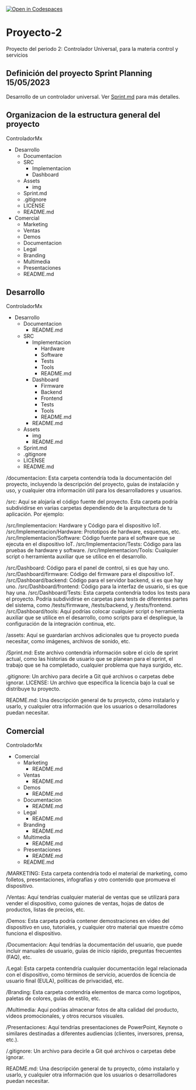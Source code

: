 [![Open in Codespaces](https://classroom.github.com/assets/launch-codespace-7f7980b617ed060a017424585567c406b6ee15c891e84e1186181d67ecf80aa0.svg)](https://classroom.github.com/open-in-codespaces?assignment_repo_id=11280810)
# Proyecto-2
Proyecto del periodo 2: Controlador Universal, para la materia control y servicios  

## Definición del proyecto Sprint Planning 15/05/2023

Desarrollo de un controlador universal. Ver [Sprint.md](ControladorMx/Desarrollo/Sprint.md) para más detalles.
## Organizacion de la estructura general del proyecto

ControladorMx
- Desarrollo
    - Documentacion  
    - SRC  
        - Implementacion  
        - Dashboard  
    - Assets  
        - img  
    - Sprint.md  
    - .gitignore  
    - LICENSE  
    - README.md         
- Comercial
    - Marketing  
    - Ventas
    - Demos
    - Documentacion
    - Legal
    - Branding
    - Multimedia
    - Presentaciones
    - README.md  
  
  
## Desarrollo
ControladorMx
- Desarrollo
    - Documentacion
        - README.md
    - SRC
        - Implementacion
            - Hardware
            - Software
            - Tests
            - Tools
            - README.md
        - Dashboard
            - Firmware
            - Backend
            - Frontend
            - Tests
            - Tools
            - README.md
        - README.md
    - Assets
        - img
        - README.md
    - Sprint.md
    - .gitignore
    - LICENSE
    - README.md

/documentacion: Esta carpeta contendría toda la documentación del proyecto, incluyendo la descripción del proyecto, guías de instalación y uso, y cualquier otra información útil para los desarrolladores y usuarios.

/src: Aquí se alojaría el código fuente del proyecto. Esta carpeta podría subdividirse en varias carpetas dependiendo de la arquitectura de tu aplicación. Por ejemplo:

/src/Implementacion: Hardware y Código para el dispositivo IoT. 
/src/Implementacion/Hardware: Prototipos de hardware, esquemas, etc.
/src/Implementacion/Software: Código fuente para el software que se ejecuta en el dispositivo IoT.
/src/Implementacion/Tests: Código para las pruebas de hardware y software.
/src/Implementacion/Tools: Cualquier script o herramienta auxiliar que se utilice en el desarrollo. 

/src/Dashboard: Código para el panel de control, si es que hay uno.
/src/Dashboard/firmware: Código del firmware para el dispositivo IoT.
/src/Dashboard/backend: Código para el servidor backend, si es que hay uno.
/src/Dashboard/frontend: Código para la interfaz de usuario, si es que hay una.
/src/Dashboard/Tests: Esta carpeta contendría todos los tests para el proyecto. Podría subdividirse en carpetas para tests de diferentes partes del sistema, como /tests/firmware, /tests/backend, y /tests/frontend.
/src/Dashboard/tools: Aquí podrías colocar cualquier script o herramienta auxiliar que se utilice en el desarrollo, como scripts para el despliegue, la configuración de la integración continua, etc.

/assets: Aquí se guardarían archivos adicionales que tu proyecto pueda necesitar, como imágenes, archivos de sonido, etc.

/Sprint.md: Este archivo contendría información sobre el ciclo de sprint actual, como las historias de usuario que se planean para el sprint, el trabajo que se ha completado, cualquier problema que haya surgido, etc.

.gitignore: Un archivo para decirle a Git qué archivos o carpetas debe ignorar.
LICENSE: Un archivo que especifica la licencia bajo la cual se distribuye tu proyecto.

README.md: Una descripción general de tu proyecto, cómo instalarlo y usarlo, y cualquier otra información que los usuarios o desarrolladores puedan necesitar.  


## Comercial
ControladorMx
- Comercial
    - Marketing
        - README.md     
    - Ventas
        - README.md
    - Demos
        - README.md
    - Documentacion
        - README.md
    - Legal
        - README.md 
    - Branding
        - README.md
    - Multimedia
        - README.md
    - Presentaciones
        - README.md
    - README.md

/MARKETING: Esta carpeta contendría todo el material de marketing, como folletos, presentaciones, infografías y otro contenido que promueva el dispositivo.

/Ventas: Aquí tendrías cualquier material de ventas que se utilizará para vender el dispositivo, como guiones de ventas, hojas de datos de productos, listas de precios, etc.

/Demos: Esta carpeta podría contener demostraciones en video del dispositivo en uso, tutoriales, y cualquier otro material que muestre cómo funciona el dispositivo.

/Documentacion: Aquí tendrías la documentación del usuario, que puede incluir manuales de usuario, guías de inicio rápido, preguntas frecuentes (FAQ), etc.

/Legal: Esta carpeta contendría cualquier documentación legal relacionada con el dispositivo, como términos de servicio, acuerdos de licencia de usuario final (EULA), políticas de privacidad, etc.

/Branding: Esta carpeta contendría elementos de marca como logotipos, paletas de colores, guías de estilo, etc.

/Multimedia: Aquí podrías almacenar fotos de alta calidad del producto, videos promocionales, y otros recursos visuales.

/Presentaciones: Aquí tendrías presentaciones de PowerPoint, Keynote o similares destinadas a diferentes audiencias (clientes, inversores, prensa, etc.).

/.gitignore: Un archivo para decirle a Git qué archivos o carpetas debe ignorar.

README.md: Una descripción general de tu proyecto, cómo instalarlo y usarlo, y cualquier otra información que los usuarios o desarrolladores puedan necesitar.


